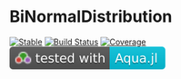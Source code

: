 # BiNormalDistribution

[![Stable](https://img.shields.io/badge/docs-blue.svg)](https://abhro.github.io/BiNormalDistribution.jl/)
[![Build Status](https://github.com/abhro/BiNormalDistribution.jl/actions/workflows/CI.yml/badge.svg?branch=main)](https://github.com/abhro/BiNormalDistribution.jl/actions/workflows/CI.yml?query=branch%3Amain)
[![Coverage](https://codecov.io/gh/abhro/BiNormalDistribution.jl/branch/main/graph/badge.svg)](https://codecov.io/gh/abhro/BiNormalDistribution.jl)
[![Aqua](https://raw.githubusercontent.com/JuliaTesting/Aqua.jl/master/badge.svg)](https://github.com/JuliaTesting/Aqua.jl)
